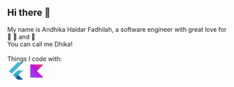 ## Hi there 👋

<div>
  My name is Andhika Haidar Fadhilah, a software engineer with great love for 🍚 🍝 and 🍅<br/>
  You can call me Dhika!
  <br/>
  <br/>
<div>
  Things I code with:  <br/>
  
</div>
<div>
  <img src="https://github.com/devicons/devicon/blob/master/icons/flutter/flutter-original.svg" title="Flutter" alt="Flutter" width="40" height="40"/>&nbsp;
  <img src="https://github.com/devicons/devicon/blob/master/icons/kotlin/kotlin-original.svg" title="Kotlin" alt="Kotilin" width="40" height="40"/>&nbsp;
<div>
